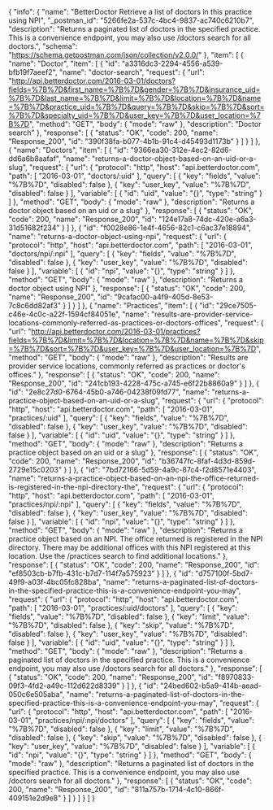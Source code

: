 {
  "info": {
    "name": "BetterDoctor Retrieve a list of doctors in this practice using NPI",
    "_postman_id": "5266fe2a-537c-4bc4-9837-ac740c6210b7",
    "description": "Returns a paginated list of doctors in the specified practice. This is a convenience endpoint, you may also use /doctors search for all doctors.",
    "schema": "https://schema.getpostman.com/json/collection/v2.0.0/"
  },
  "item": [
    {
      "name": "Doctor",
      "item": [
        {
          "id": "a3316dc3-2294-4556-a539-bfb19f7aeef2",
          "name": "doctor-search",
          "request": {
            "url": "http://api.betterdoctor.com/2016-03-01/doctors?fields=%7B%7D&first_name=%7B%7D&gender=%7B%7D&insurance_uid=%7B%7D&last_name=%7B%7D&limit=%7B%7D&location=%7B%7D&name=%7B%7D&practice_uid=%7B%7D&query=%7B%7D&skip=%7B%7D&sort=%7B%7D&specialty_uid=%7B%7D&user_key=%7B%7D&user_location=%7B%7D",
            "method": "GET",
            "body": {
              "mode": "raw"
            },
            "description": "Doctor search"
          },
          "response": [
            {
              "status": "OK",
              "code": 200,
              "name": "Response_200",
              "id": "390f38fa-b077-4b1b-91c4-d45493d1173b"
            }
          ]
        }
      ]
    },
    {
      "name": "Doctors",
      "item": [
        {
          "id": "9366ea30-312e-4ec2-82d6-dd6a6b8aafaf",
          "name": "returns-a-doctor-object-based-on-an-uid-or-a-slug",
          "request": {
            "url": {
              "protocol": "http",
              "host": "api.betterdoctor.com",
              "path": [
                "2016-03-01",
                "doctors/:uid"
              ],
              "query": [
                {
                  "key": "fields",
                  "value": "%7B%7D",
                  "disabled": false
                },
                {
                  "key": "user_key",
                  "value": "%7B%7D",
                  "disabled": false
                }
              ],
              "variable": [
                {
                  "id": "uid",
                  "value": "{}",
                  "type": "string"
                }
              ]
            },
            "method": "GET",
            "body": {
              "mode": "raw"
            },
            "description": "Returns a doctor object based on an uid or a slug"
          },
          "response": [
            {
              "status": "OK",
              "code": 200,
              "name": "Response_200",
              "id": "124e17a8-74dc-420e-a6a3-31d51682f234"
            }
          ]
        },
        {
          "id": "f0028e86-1e4f-4656-82c1-c6ac37e18894",
          "name": "returns-a-doctor-object-using-npi",
          "request": {
            "url": {
              "protocol": "http",
              "host": "api.betterdoctor.com",
              "path": [
                "2016-03-01",
                "doctors/npi/:npi"
              ],
              "query": [
                {
                  "key": "fields",
                  "value": "%7B%7D",
                  "disabled": false
                },
                {
                  "key": "user_key",
                  "value": "%7B%7D",
                  "disabled": false
                }
              ],
              "variable": [
                {
                  "id": "npi",
                  "value": "{}",
                  "type": "string"
                }
              ]
            },
            "method": "GET",
            "body": {
              "mode": "raw"
            },
            "description": "Returns a doctor object using NPI"
          },
          "response": [
            {
              "status": "OK",
              "code": 200,
              "name": "Response_200",
              "id": "9cafac00-a4f9-405d-8e53-7c8c6dd82af3"
            }
          ]
        }
      ]
    },
    {
      "name": "Practices",
      "item": [
        {
          "id": "29ce7505-c46e-4c0c-a22f-1594cf84051e",
          "name": "results-are-provider-service-locations-commonly-referred-as-practices-or-doctors-offices",
          "request": {
            "url": "http://api.betterdoctor.com/2016-03-01/practices?fields=%7B%7D&limit=%7B%7D&location=%7B%7D&name=%7B%7D&skip=%7B%7D&sort=%7B%7D&user_key=%7B%7D&user_location=%7B%7D",
            "method": "GET",
            "body": {
              "mode": "raw"
            },
            "description": "Results are provider service locations, commonly referred as practices or doctor's offices."
          },
          "response": [
            {
              "status": "OK",
              "code": 200,
              "name": "Response_200",
              "id": "241cb193-4228-475c-a745-e6f22b8860a9"
            }
          ]
        },
        {
          "id": "2e8c27d0-6764-45b0-a746-04238f09fd77",
          "name": "returns-a-practice-object-based-on-an-uid-or-a-slug",
          "request": {
            "url": {
              "protocol": "http",
              "host": "api.betterdoctor.com",
              "path": [
                "2016-03-01",
                "practices/:uid"
              ],
              "query": [
                {
                  "key": "fields",
                  "value": "%7B%7D",
                  "disabled": false
                },
                {
                  "key": "user_key",
                  "value": "%7B%7D",
                  "disabled": false
                }
              ],
              "variable": [
                {
                  "id": "uid",
                  "value": "{}",
                  "type": "string"
                }
              ]
            },
            "method": "GET",
            "body": {
              "mode": "raw"
            },
            "description": "Returns a practice object based on an uid or a slug"
          },
          "response": [
            {
              "status": "OK",
              "code": 200,
              "name": "Response_200",
              "id": "b36747fc-8faf-4d3d-859d-2729e15c0203"
            }
          ]
        },
        {
          "id": "7bd72166-5d59-4a9c-87c4-f2d8571e4403",
          "name": "returns-a-practice-object-based-on-an-npi-the-office-returned-is-registered-in-the-npi-directory-the",
          "request": {
            "url": {
              "protocol": "http",
              "host": "api.betterdoctor.com",
              "path": [
                "2016-03-01",
                "practices/npi/:npi"
              ],
              "query": [
                {
                  "key": "fields",
                  "value": "%7B%7D",
                  "disabled": false
                },
                {
                  "key": "user_key",
                  "value": "%7B%7D",
                  "disabled": false
                }
              ],
              "variable": [
                {
                  "id": "npi",
                  "value": "{}",
                  "type": "string"
                }
              ]
            },
            "method": "GET",
            "body": {
              "mode": "raw"
            },
            "description": "Returns a practice object based on an NPI. The office returned is registered in the NPI directory. There may be additional offices with this NPI registered at this location. Use the /practices search to find additional locations."
          },
          "response": [
            {
              "status": "OK",
              "code": 200,
              "name": "Response_200",
              "id": "ef8503cb-b7fb-431c-b7d7-114f7a575923"
            }
          ]
        },
        {
          "id": "d757100f-5bd7-49f9-a03f-4bc05fc828ba",
          "name": "returns-a-paginated-list-of-doctors-in-the-specified-practice-this-is-a-convenience-endpoint-you-may",
          "request": {
            "url": {
              "protocol": "http",
              "host": "api.betterdoctor.com",
              "path": [
                "2016-03-01",
                "practices/:uid/doctors"
              ],
              "query": [
                {
                  "key": "fields",
                  "value": "%7B%7D",
                  "disabled": false
                },
                {
                  "key": "limit",
                  "value": "%7B%7D",
                  "disabled": false
                },
                {
                  "key": "skip",
                  "value": "%7B%7D",
                  "disabled": false
                },
                {
                  "key": "user_key",
                  "value": "%7B%7D",
                  "disabled": false
                }
              ],
              "variable": [
                {
                  "id": "uid",
                  "value": "{}",
                  "type": "string"
                }
              ]
            },
            "method": "GET",
            "body": {
              "mode": "raw"
            },
            "description": "Returns a paginated list of doctors in the specified practice. This is a convenience endpoint, you may also use /doctors search for all doctors."
          },
          "response": [
            {
              "status": "OK",
              "code": 200,
              "name": "Response_200",
              "id": "f8970833-09f3-4fd2-a49c-112d622d8339"
            }
          ]
        },
        {
          "id": "24bed602-b5a9-414b-aead-050c6e505aba",
          "name": "returns-a-paginated-list-of-doctors-in-the-specified-practice-this-is-a-convenience-endpoint-you-may",
          "request": {
            "url": {
              "protocol": "http",
              "host": "api.betterdoctor.com",
              "path": [
                "2016-03-01",
                "practices/npi/:npi/doctors"
              ],
              "query": [
                {
                  "key": "fields",
                  "value": "%7B%7D",
                  "disabled": false
                },
                {
                  "key": "limit",
                  "value": "%7B%7D",
                  "disabled": false
                },
                {
                  "key": "skip",
                  "value": "%7B%7D",
                  "disabled": false
                },
                {
                  "key": "user_key",
                  "value": "%7B%7D",
                  "disabled": false
                }
              ],
              "variable": [
                {
                  "id": "npi",
                  "value": "{}",
                  "type": "string"
                }
              ]
            },
            "method": "GET",
            "body": {
              "mode": "raw"
            },
            "description": "Returns a paginated list of doctors in the specified practice. This is a convenience endpoint, you may also use /doctors search for all doctors."
          },
          "response": [
            {
              "status": "OK",
              "code": 200,
              "name": "Response_200",
              "id": "811a757b-1714-4c10-866f-409151e2d9e8"
            }
          ]
        }
      ]
    }
  ]
}